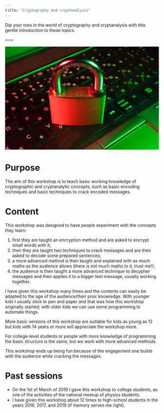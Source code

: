 ```yaml
---
title: "Cryptography and cryptanalysis"
---
```


Dip your toes in the world of cryptography and cryptanalysis
with this gentle introduction to these topics.

===

![](thumbnail.png "Photo by FLY:D on Unsplash.")

# Purpose

The aim of this workshop is to teach basic working knowledge of cryptographic and cryptanalytic concepts, such as basic encoding techniques and basic techniques to crack encoded messages.


# Content

This workshop was designed to have people experiment with the concepts they learn:

 1. first they are taught an encryption method and are asked to encrypt small words with it;
 2. then they are taught two techniques to crack messages and are then asked to decode some prepared sentences;
 3. a more advanced method is then taught and explained with as much maths as the audience allows (there is not much maths to it, trust me!);
 4. the audience is then taught a more advanced technique to decypher messages and then applies it to a bigger text message, usually working together.

I have given this workshop many times and the contents can easily be adapted to the age of the audience/their prior knowledge.
With younger kids I usually stick to pen and paper and that was how this workshop originally started; with older kids we can use some programming to automate things.

More basic versions of this workshop are suitable for kids as young as 12
but kids with 14 years or more will appreciate the workshop more.

For college-level students or people with more knowledge of
programming the basic structure is the same, but we work with
more advanced methods.

This workshop ends up being fun because of the engagement one builds with the audience while cracking the messages.


# Past sessions

 - On the 1st of March of 2019 I gave this workshop to college
students, as one of the activities of the national meetup of physics students.
 - I have given this workshop about 12 times to high-school students
in the years 2016, 2017, and 2019 (if memory serves me right).
